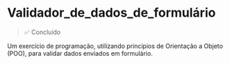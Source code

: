 # Validador_de_dados_de_formulário

> ✅ Concluído

Um exercício de programação, utilizando princípios de Orientação a Objeto (POO), para validar dados enviados em formulário. 
